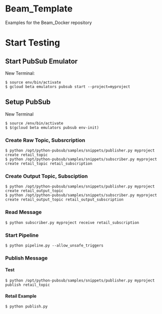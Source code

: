 # Beam_Template
Examples for the Beam_Docker repository

# Start Testing

## Start PubSub Emulator

New Terminal:

    $ source env/bin/activate
    $ gcloud beta emulators pubsub start --project=myproject

## Setup PubSub

New Terminal

    $ source /env/bin/activate
    $ $(gcloud beta emulators pubsub env-init)

### Create Raw Topic, Subsrcription

    $ python /opt/python-pubsub/samples/snippets/publisher.py myproject create retail_topic
    $ python /opt/python-pubsub/samples/snippets/subscriber.py myproject create retail_topic retail_subscription

### Create Output Topic, Subsciption

    $ python /opt/python-pubsub/samples/snippets/publisher.py myproject create retail_output_topic
    $ python /opt/python-pubsub/samples/snippets/subscriber.py myproject create retail_output_topic retail_output_subscription

### Read Message

    $ python subscriber.py myproject receive retail_subscription

### Start Pipeline

    $ python pipeline.py --allow_unsafe_triggers

### Publish Message

#### Test

    $ python /opt/python-pubsub/samples/snippets/publisher.py myproject publish retail_topic

#### Retail Example

    $ python publish.py
